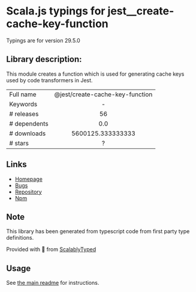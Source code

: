 
# Scala.js typings for jest__create-cache-key-function

Typings are for version 29.5.0

## Library description:
This module creates a function which is used for generating cache keys used by code transformers in Jest.

|                    |                 |
| ------------------ | :-------------: |
| Full name          | @jest/create-cache-key-function |
| Keywords           | - |
| # releases         | 56 |
| # dependents       | 0.0 |
| # downloads        | 5600125.333333333 |
| # stars            | ? |

## Links
- [Homepage](https://github.com/facebook/jest#readme)
- [Bugs](https://github.com/facebook/jest/issues)
- [Repository](https://github.com/facebook/jest)
- [Npm](https://www.npmjs.com/package/%40jest%2Fcreate-cache-key-function)
    


## Note
This library has been generated from typescript code from first party type definitions.

Provided with :purple_heart: from [ScalablyTyped](https://github.com/oyvindberg/ScalablyTyped)

## Usage
See [the main readme](../../readme.md) for instructions.


